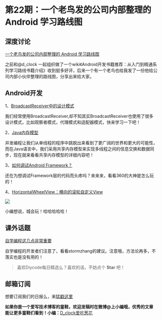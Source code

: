 # 第22期：一个老鸟发的公司内部整理的 Android 学习路线图

## 深度讨论

[一个老鸟发的公司内部整理的 Android 学习路线图](http://diycode.cc/topics/122)

之前和@d_clock 一起组织做了一个wiki《Android开发书籍推荐：从入门到精通系列学习路线书籍介绍》收到挺多好评，后来一个有一个老鸟也给我发了一份他给公司内部小伙伴整理的路线图，分享出来给大家。

## Android开发

1、[BroadcastReceiver中的设计模式](http://blog.csdn.net/tiefeng0606/article/details/51499199)

我们经常使用BroadcastReceiver,却不知其实BroadcastReceiver也使用了很多设计模式，比如观察者模式，代理模式和适配器模式，快来学习一下吧！

2、[Java内存模型](http://blog.csdn.net/u013256816/article/details/51510815)

并发编程让我们从单线程的程序中跳脱出来看到了更广阔的世界和更大的可能性，而在Java语言中，我们采用共享内存模型来实现多线程之间的信息交换和数据同步，现在就来看看共享内存模型的详细内容吧！

3、[如何调试Android Framework？](http://weishu.me/2016/05/30/how-to-debug-android-framework/)

还在为想调试Framework层的代码而头疼吗？来来来，看看360的大神是怎么玩的！

4、[HorizontalWheelView：横向的滚轮自定义View](https://github.com/shchurov/HorizontalWheelView)

![](https://camo.githubusercontent.com/ee6124cc259de10d4a4f6bfbc06ff3c06728803b/687474703a2f2f692e67697068792e636f6d2f764831715378637742424f69512e676966)

小编想说，城会玩！哈哈哈哈哈！

## 课外话题

[自学编程这几点非常重要](http://mp.weixin.qq.com/s?__biz=MzA4NTQwNDcyMA==&mid=2650661865&idx=1&sn=085e2be66714763b5550c54e9253883a&scene=1&srcid=0608n05z9DtT3zHuSoeOM3YR#wechat_redirect)

自学编程的开发者们注意了，看看stormzhang的建议。注意哦，方法论再多，不落实也是没有用的！

> 喜欢Diycode每日精选么？喜欢的话，不妨点个 **Star** 吧！

## 邮箱订阅

想要订阅我们的日报么，来[猛戳这里](http://list.qq.com/cgi-bin/qf_invite?id=d469993d2c888e971c0fbb2309c4d84256968386b126b967)

**如果你是一个爱写技术博客的童鞋，欢迎发稿时在微博@上小编哦，优秀的文章能让更多童鞋们看到！小编：**[D_clock爱吃葱花](http://weibo.com/2480694892/profile?rightmod=1&wvr=6&mod=personinfo&is_all=1)
